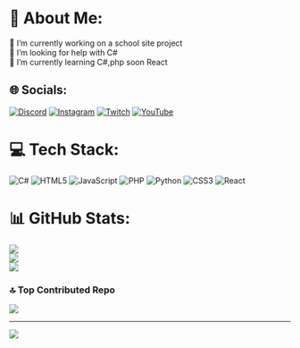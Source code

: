 # 💫 About Me:
🔭 I’m currently working on a school site project<br>🤝 I’m looking for help with C#<br>🌱 I’m currently learning C#,php soon React


## 🌐 Socials:
[![Discord](https://img.shields.io/badge/Discord-%237289DA.svg?logo=discord&logoColor=white)](https://discord.gg/slildrex) [![Instagram](https://img.shields.io/badge/Instagram-%23E4405F.svg?logo=Instagram&logoColor=white)](https://instagram.com/b.toshev_) [![Twitch](https://img.shields.io/badge/Twitch-%239146FF.svg?logo=Twitch&logoColor=white)](https://twitch.tv/slildrex) [![YouTube](https://img.shields.io/badge/YouTube-%23FF0000.svg?logo=YouTube&logoColor=white)](https://youtube.com/@UCbHA4jv02x77qd5VDa8gCiA) 

# 💻 Tech Stack:
![C#](https://img.shields.io/badge/c%23-%23239120.svg?style=flat&logo=csharp&logoColor=white) ![HTML5](https://img.shields.io/badge/html5-%23E34F26.svg?style=flat&logo=html5&logoColor=white) ![JavaScript](https://img.shields.io/badge/javascript-%23323330.svg?style=flat&logo=javascript&logoColor=%23F7DF1E) ![PHP](https://img.shields.io/badge/php-%23777BB4.svg?style=flat&logo=php&logoColor=white) ![Python](https://img.shields.io/badge/python-3670A0?style=flat&logo=python&logoColor=ffdd54) ![CSS3](https://img.shields.io/badge/css3-%231572B6.svg?style=flat&logo=css3&logoColor=white) ![React](https://img.shields.io/badge/react-%2320232a.svg?style=flat&logo=react&logoColor=%2361DAFB)
# 📊 GitHub Stats:
![](https://github-readme-stats.vercel.app/api?username=SLILDREX&theme=dark&hide_border=true&include_all_commits=false&count_private=true)<br/>
![](https://github-readme-streak-stats.herokuapp.com/?user=SLILDREX&theme=dark&hide_border=true)<br/>
![](https://github-readme-stats.vercel.app/api/top-langs/?username=SLILDREX&theme=dark&hide_border=true&include_all_commits=false&count_private=true&layout=compact)

### 🔝 Top Contributed Repo
![](https://github-contributor-stats.vercel.app/api?username=SLILDREX&limit=5&theme=dark&combine_all_yearly_contributions=true)

---
[![](https://visitcount.itsvg.in/api?id=SLILDREX&icon=5&color=3)](https://visitcount.itsvg.in)

<!-- Proudly created with GPRM ( https://gprm.itsvg.in ) -->